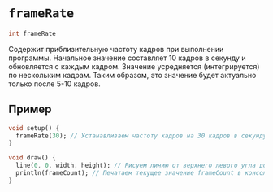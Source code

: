 # `frameRate`

```dart
int frameRate
```

Содержит приблизительную частоту кадров при выполнении программы.
Начальное значение составляет 10 кадров в секунду и обновляется с каждым кадром.
Значение усредняется (интегрируется) по нескольким кадрам.
Таким образом, это значение будет актуально только после 5-10 кадров.


## Пример

```dart
void setup() {
  frameRate(30); // Устанавливаем частоту кадров на 30 кадров в секунду
}

void draw() {
  line(0, 0, width, height); // Рисуем линию от верхнего левого угла до нижнего правого угла
  println(frameCount); // Печатаем текущее значение frameCount в консоль
}
```